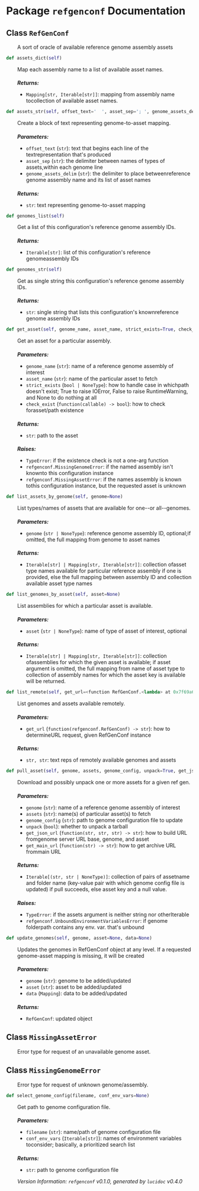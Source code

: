 <script>
document.addEventListener('DOMContentLoaded', (event) => {
  document.querySelectorAll('h3 code').forEach((block) => {
    hljs.highlightBlock(block);
  });
});
</script>

<style>
h3 { 
    padding-left: 22px;
    text-indent: -15px;
 }
h3 .hljs {
    padding-left: 20px;
    margin-left: 0px;
    text-indent: -15px;
    martin-bottom: 0px;
}
h4, table, p, li{ margin-left: 30px; }
h4 { 
    font-style: italic;
    font-size: 1em;
    margin-bottom: 0px;
}

</style>
# Package `refgenconf` Documentation

## <a name="RefGenConf"></a> Class `RefGenConf`
A sort of oracle of available reference genome assembly assets


```python
def assets_dict(self)
```

Map each assembly name to a list of available asset names.
#### Returns:

- `Mapping[str, Iterable[str]]`:  mapping from assembly name tocollection of available asset names.




```python
def assets_str(self, offset_text='  ', asset_sep='; ', genome_assets_delim=': ')
```

Create a block of text representing genome-to-asset mapping.
#### Parameters:

- `offset_text` (`str`):  text that begins each line of the textrepresentation that's produced
- `asset_sep` (`str`):  the delimiter between names of types of assets,within each genome line
- `genome_assets_delim` (`str`):  the delimiter to place betweenreference genome assembly name and its list of asset names


#### Returns:

- `str`:  text representing genome-to-asset mapping




```python
def genomes_list(self)
```

Get a list of this configuration's reference genome assembly IDs.
#### Returns:

- `Iterable[str]`:  list of this configuration's reference genomeassembly IDs




```python
def genomes_str(self)
```

Get as single string this configuration's reference genome assembly IDs.
#### Returns:

- `str`:  single string that lists this configuration's knownreference genome assembly IDs




```python
def get_asset(self, genome_name, asset_name, strict_exists=True, check_exist=<function RefGenConf.<lambda> at 0x7f69a6069c80>)
```

Get an asset for a particular assembly.
#### Parameters:

- `genome_name` (`str`):  name of a reference genome assembly of interest
- `asset_name` (`str`):  name of the particular asset to fetch
- `strict_exists` (`bool | NoneType`):  how to handle case in whichpath doesn't exist; True to raise IOError, False to raise RuntimeWarning, and None to do nothing at all
- `check_exist` (`function(callable) -> bool`):  how to check forasset/path existence


#### Returns:

- `str`:  path to the asset


#### Raises:

- `TypeError`:  if the existence check is not a one-arg function
- `refgenconf.MissingGenomeError`:  if the named assembly isn't knownto this configuration instance
- `refgenconf.MissingAssetError`:  if the names assembly is known tothis configuration instance, but the requested asset is unknown




```python
def list_assets_by_genome(self, genome=None)
```

List types/names of assets that are available for one--or all--genomes.
#### Parameters:

- `genome` (`str | NoneType`):  reference genome assembly ID, optional;if omitted, the full mapping from genome to asset names


#### Returns:

- `Iterable[str] | Mapping[str, Iterable[str]]`:  collection ofasset type names available for particular reference assembly if one is provided, else the full mapping between assembly ID and collection available asset type names




```python
def list_genomes_by_asset(self, asset=None)
```

List assemblies for which a particular asset is available.
#### Parameters:

- `asset` (`str | NoneType`):  name of type of asset of interest, optional


#### Returns:

- `Iterable[str] | Mapping[str, Iterable[str]]`:  collection ofassemblies for which the given asset is available; if asset argument is omitted, the full mapping from name of asset type to collection of assembly names for which the asset key is available will be returned.




```python
def list_remote(self, get_url=<function RefGenConf.<lambda> at 0x7f69a6069ea0>)
```

List genomes and assets available remotely.
#### Parameters:

- `get_url` (`function(refgenconf.RefGenConf) -> str`):  how to determineURL request, given RefGenConf instance


#### Returns:

- `str, str`:  text reps of remotely available genomes and assets




```python
def pull_asset(self, genome, assets, genome_config, unpack=True, get_json_url=<function RefGenConf.<lambda> at 0x7f69a6064048>, get_main_url=None)
```

Download and possibly unpack one or more assets for a given ref gen.
#### Parameters:

- `genome` (`str`):  name of a reference genome assembly of interest
- `assets` (`str`):  name(s) of particular asset(s) to fetch
- `genome_config` (`str`):  path to genome configuration file to update
- `unpack` (`bool`):  whether to unpack a tarball
- `get_json_url` (`function(str, str, str) -> str`):  how to build URL fromgenome server URL base, genome, and asset
- `get_main_url` (`function(str) -> str`):  how to get archive URL frommain URL


#### Returns:

- `Iterable[(str, str | NoneType)]`:  collection of pairs of assetname and folder name (key-value pair with which genome config file is updated) if pull succeeds, else asset key and a null value.


#### Raises:

- `TypeError`:  if the assets argument is neither string nor otherIterable
- `refgenconf.UnboundEnvironmentVariablesError`:  if genome folderpath contains any env. var. that's unbound




```python
def update_genomes(self, genome, asset=None, data=None)
```

Updates the genomes in RefGenConf object at any level. If a requested genome-asset mapping is missing, it will be created
#### Parameters:

- `genome` (`str`):  genome to be added/updated
- `asset` (`str`):  asset to be added/updated
- `data` (`Mapping`):  data to be added/updated


#### Returns:

- `RefGenConf`:  updated object




## <a name="MissingAssetError"></a> Class `MissingAssetError`
Error type for request of an unavailable genome asset.


## <a name="MissingGenomeError"></a> Class `MissingGenomeError`
Error type for request of unknown genome/assembly.


```python
def select_genome_config(filename, conf_env_vars=None)
```

Get path to genome configuration file.
#### Parameters:

- `filename` (`str`):  name/path of genome configuration file
- `conf_env_vars` (`Iterable[str]`):  names of environment variables toconsider; basically, a prioritized search list


#### Returns:

- `str`:  path to genome configuration file





*Version Information: `refgenconf` v0.1.0, generated by `lucidoc` v0.4.0*